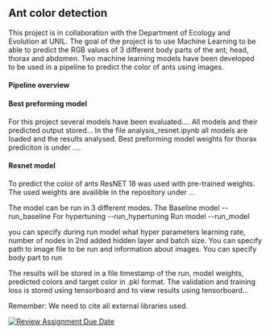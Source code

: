 ## Ant color detection
This project is in collaboration with the Department of Ecology and Evolution at UNIL. The goal of the project is to use Machine Learning to be able to predict the RGB values of 3 different body parts of the ant; head, thorax and abdomen. Two machine learning models have been developed to be used in a pipeline to predict the color of ants using images.

#### Pipeline overview


#### Best preforming model
For this project several models have been evaluated....
All models and their predicted output stored...
In the file analysis_resnet.ipynb all models are loaded and the results analysed.
Best preforming model weights for thorax prediciton is under ....


#### Resnet model
To predict the color of ants ResNET 18 was used with pre-trained weights. The used weights are availible in the repository under ...

The model can be run in 3 different modes. The Baseline model 
--run_baseline
For hypertuning
--run_hypertuning
Run model
--run_model

you can specify during run model what hyper parameters learning rate, number of nodes in 2nd added hidden layer and batch size. 
You can specify path to image file to be run and information about images. 
You can specify body part to run

The results will be stored in a file timestamp of the run, model weights, predicted colors and target color in .pkl format.
The validation and training loss is stored using tensorboard and to view results using tensorboard...





Remember: We need to cite all external libraries used.


[![Review Assignment Due Date](https://classroom.github.com/assets/deadline-readme-button-22041afd0340ce965d47ae6ef1cefeee28c7c493a6346c4f15d667ab976d596c.svg)](https://classroom.github.com/a/UDdkOEMs)

